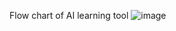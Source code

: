 Flow chart of AI learning tool
![image](https://github.com/user-attachments/assets/47ca5d4a-a0d7-4f39-9e4f-111917df6ac9)
